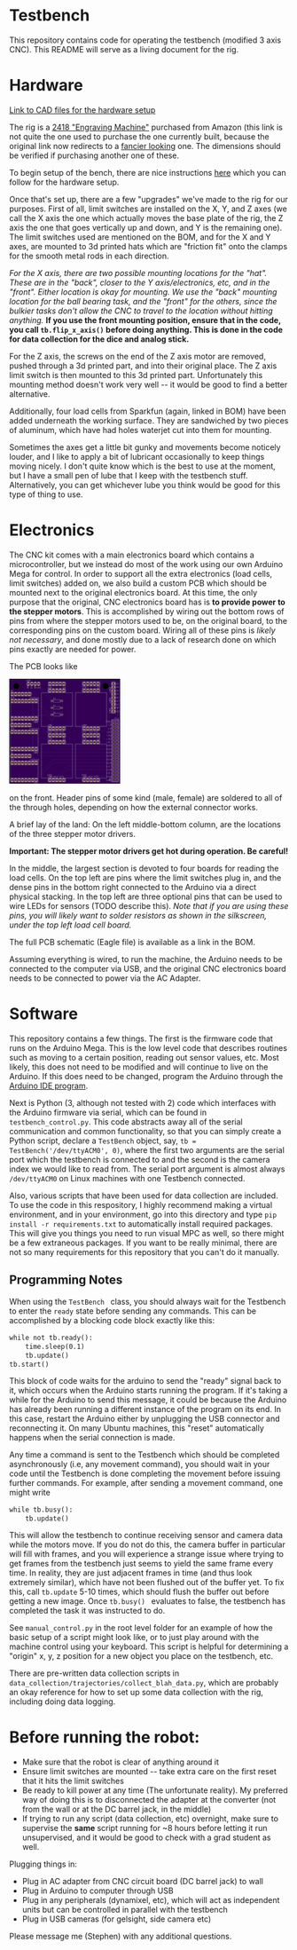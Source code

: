 
# Testbench
This repository contains code for operating the testbench (modified 3 axis CNC). This README will serve as a living document for the rig. 

# Hardware
[Link to CAD files for the hardware setup](https://drive.google.com/drive/u/3/folders/1_D5uNwMah01uUej5cnVeReErW3PcaLc2?usp=drive_open)

The rig is a [2418 "Engraving Machine"](https://www.amazon.com/DIY-Laser-CNC-Kit-Engraving/dp/B01N2510KF/) purchased from Amazon (this link is not quite the one used to purchase the one currently built, because the original link now redirects to a [fancier looking](https://www.amazon.com/Control-Engraving-240x180x45mm-Beauty-Star/dp/B07169D9JQ) one. The dimensions should be verified if purchasing another one of these. 

To begin setup of the bench, there are nice instructions [here](https://imgur.com/gallery/NGafu) which you can follow for the hardware setup.

Once that's set up, there are a few "upgrades" we've made to the rig for our purposes. First of all, limit switches are installed on the X, Y, and Z axes (we call the X axis the one which actually moves the base plate of the rig, the Z axis the one that goes vertically up and down, and Y is the remaining one). The limit switches used are mentioned on the BOM, and for the X and Y axes, are mounted to 3d printed hats which are "friction fit" onto the clamps for the smooth metal rods in each direction. 

*For the X axis, there are two possible mounting locations for the "hat". These are in the "back", closer to the Y axis/electronics, etc, and in the "front". Either location is okay for mounting. We use the "back" mounting location for the ball bearing task, and the "front" for the others, since the bulkier tasks don't allow the CNC to travel to the location without hitting anything.* **If you use the front mounting position, ensure that in the code, you call `tb.flip_x_axis()` before doing anything. This is done in the code for data collection for the dice and analog stick.**

For the Z axis, the screws on the end of the Z axis motor are removed, pushed through a 3d printed part, and into their original place. The Z axis limit switch is then mounted to this 3d printed part. Unfortunately this mounting method doesn't work very well -- it would be good to find a better alternative.

Additionally, four load cells from Sparkfun (again, linked in BOM) have been added underneath the working surface. They are sandwiched by two pieces of aluminum, which have had holes waterjet cut into them for mounting.

Sometimes the axes get a little bit gunky and movements become noticely louder, and I like to apply a bit of lubricant occasionally to keep things moving nicely. I don't quite know which is the best to use at the moment, but I have a small pen of lube that I keep with the testbench stuff. Alternatively, you can get whichever lube you think would be good for this type of thing to use.


# Electronics
The CNC kit comes with a main electronics board which contains a microcontroller, but we instead do most of the work using our own Arduino Mega for control. In order to support all the extra electronics (load cells, limit switches) added on, we also build a custom PCB which should be mounted next to the original electronics board. At this time, the only purpose that the original, CNC electronics board has is **to provide power to the stepper motors**. This is accomplished by wiring out the bottom rows of pins from where the stepper motors used to be, on the original board, to the corresponding pins on the custom board. Wiring all of these pins is *likely not necessary*, and done mostly due to a lack of research done on which pins exactly are needed for power. 

The PCB looks like 

![this](./doc/pcb.png)

on the front. Header pins of some kind (male, female) are soldered to all of the through holes, depending on how the external connector works. 

A brief lay of the land: On the left middle-bottom column, are the locations of the three stepper motor drivers.

**Important: The stepper motor drivers get hot during operation. Be careful!**

 In the middle, the largest section is devoted to four boards for reading the load cells. On the top left are pins where the limit switches plug in, and the dense pins in the bottom right connected to the Arduino via a direct physical stacking. In the top left are three optional pins that can be used to wire LEDs for sensors (TODO describe this). *Note that if you are using these pins, you will likely want to solder resistors as shown in the silkscreen, under the top left load cell board.*

The full PCB schematic (Eagle file) is available as a link in the BOM. 

Assuming everything is wired, to run the machine, the Arduino needs to be connected to the computer via USB, and the original CNC electronics board needs to be connected to power via the AC Adapter.

# Software
This repository contains a few things. The first is the firmware code that runs on the Arduino Mega. This is the low level code that describes routines such as moving to a certain position, reading out sensor values, etc. Most likely, this does not need to be modified and will continue to live on the Arduino. If this does need to be changed, program the Arduino through the [Arduino IDE program](https://www.arduino.cc/en/Guide/Linux). 

Next is Python (3, although not tested with 2) code which interfaces with the Arduino firmware via serial, which can be found in `testbench_control.py`. This code abstracts away all of the serial communication and common functionality, so that you can simply create a Python script, declare a `TestBench` object, say, `tb = TestBench('/dev/ttyACM0', 0)`, where the first two arguments are the serial port which the testbench is connected to and the second is the camera index we would like to read from. The serial port argument is almost always `/dev/ttyACM0` on Linux machines with one Testbench connected. 

Also, various scripts that have been used for data collection are included. To use the code in this respository, I highly recommend making a virtual environment, and in your environment, go into this directory and type `pip install -r requirements.txt` to automatically install required packages. This will give you things you need to run visual MPC as well, so there might be a few extraneous packages. If you want to be really minimal, there are not so many requirements for this repository that you can't do it manually.

## Programming Notes
When using the `TestBench ` class, you should always wait for the Testbench to enter the `ready` state before sending any commands. This can be accomplished by a blocking code block exactly like this:
```
while not tb.ready():
	time.sleep(0.1)
	tb.update()
tb.start()
```

This block of code waits for the arduino to send the "ready" signal back to it, which occurs when the Arduino starts running the program. If it's taking a while for the Arduino to send this message, it could be because the Arduino has already been running a different instance of the program on its end. In this case, restart the Arduino either by unplugging the USB connector and reconnecting it. On many Ubuntu machines, this "reset" automatically happens when the serial connection is made.

Any time a command is sent to the Testbench which should be completed asynchronously (i.e, any movement command), you should wait in your code until the Testbench is done completing the movement before issuing further commands. For example, after sending a movement command, one might write
```
while tb.busy():
	tb.update()
```
This will allow the testbench to continue receiving sensor and camera data while the motors move. If you do not do this, the camera buffer in particular will fill with frames, and you will experience a strange issue where trying to get frames from the testbench just seems to yield the same frame every time. In reality, they are just adjacent frames in time (and thus look extremely similar), which have not been flushed out of the buffer yet. To fix this, call `tb.update` 5-10 times, which should flush the buffer out before getting a new image. Once `tb.busy() ` evaluates to false, the testbench has completed the task it was instructed to do.

See `manual_control.py` in the root level folder for an example of how the basic setup of a script might look like, or to just play around with the machine control using your keyboard. This script is helpful for determining a "origin" x, y, z position for a new object you place on the testbench, etc. 

There are pre-written data collection scripts in `data_collection/trajectories/collect_blah_data.py`, which are probably an okay reference for how to set up some data collection with the rig, including doing data logging.

# Before running the robot:
* Make sure that the robot is clear of anything around it 
* Ensure limit switches are mounted -- take extra care on the first reset that it hits the limit switches
* Be ready to kill power at any time (The unfortunate reality). My preferred way of doing this is to disconnected the adapter at the converter (not from the wall or at the DC barrel jack, in the middle)
* If trying to run any script (data collection, etc) overnight, make sure to supervise the **same** script running for ~8 hours before letting it run unsupervised, and it would be good to check with a grad student as well.

Plugging things in:
* Plug in AC adapter from CNC circuit board (DC barrel jack) to wall
* Plug in Arduino to computer through USB
* Plug in any peripherals (dynamixel, etc), which will act as independent units but can be controlled in parallel with the testbench
* Plug in USB cameras (for gelsight, side camera etc)

Please message me (Stephen) with any additional questions.
